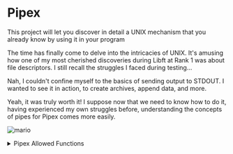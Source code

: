 # Pipex
This project will let you discover in detail a UNIX mechanism that you already know by using it in your program


The time has finally come to delve into the intricacies of UNIX. It's amusing how one of my most cherished discoveries during Libft at Rank 1 was about file descriptors. I still recall the struggles I faced during testing...

Nah, I couldn't confine myself to the basics of sending output to STDOUT. I wanted to see it in action, to create archives, append data, and more.

Yeah, it was truly worth it! I suppose now that we need to know how to do it, having experienced my own struggles before, understanding the concepts of pipes for Pipex comes more easily.


![mario](https://github.com/guimaleo/pipex/assets/128752196/9a1a0fd4-19c9-4919-ba7c-f37a295749a5)


<details>
  <summary>Pipex Allowed Functions</summary>
  
- open
  - int  open(const char *path, int oflag, ...);
- close
  -  int  close(int fildes);
- read
  - ssize_t  read(int fildes, void *buf, size_t nbyte);
- write
  -  ssize_t write(int fildes, const void *buf, size_t nbyte);
- malloc
  - void  *malloc(size_t size);
- free
  - void  free(void *ptr);
- perror
  - void  perror(const char *s);
- strerror
  - char  *strerror(int errno);
- access
  - int  access(const char *path, int **amode**)
- dup and dup2
  - int  dup(int fildes);
  - int  dup2(int fildes, int fildes2);
- execve
  - int  execve(const char *path, char *const argv[], char *const envp[]);
- exit
  - void  exit(int **status**)
- fork
  - pid_t  fork(*void*);
- pipe
  - int  pipe(int fildes[2]);
- unlink
  - int  unlink(const char *path);
- wait and waitpid
  - pid_t  wait(int *stat_loc);
  - pid_t  wait(pid_t pid, int *stat_loc, int options);

</details>
